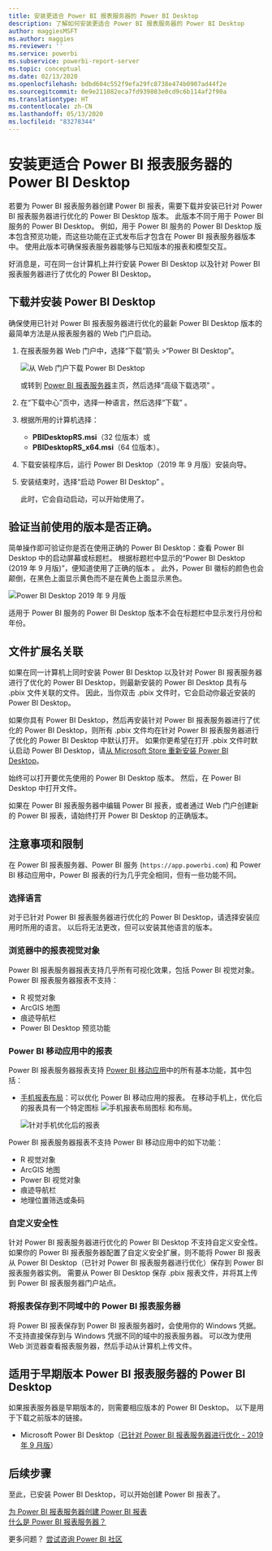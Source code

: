```yaml
---
title: 安装更适合 Power BI 报表服务器的 Power BI Desktop
description: 了解如何安装更适合 Power BI 报表服务器的 Power BI Desktop
author: maggiesMSFT
ms.author: maggies
ms.reviewer: ''
ms.service: powerbi
ms.subservice: powerbi-report-server
ms.topic: conceptual
ms.date: 02/13/2020
ms.openlocfilehash: bdbd604c552f9efa29fc8738e474b0907ad44f2e
ms.sourcegitcommit: 0e9e211082eca7fd939803e0cd9c6b114af2f90a
ms.translationtype: HT
ms.contentlocale: zh-CN
ms.lasthandoff: 05/13/2020
ms.locfileid: "83278344"
---
```

# <a name="install-power-bi-desktop-optimized-for-power-bi-report-server"></a>安装更适合 Power BI 报表服务器的 Power BI Desktop

若要为 Power BI 报表服务器创建 Power BI 报表，需要下载并安装已针对 Power BI 报表服务器进行优化的 Power BI Desktop 版本。 此版本不同于用于 Power BI 服务的 Power BI Desktop。 例如，用于 Power BI 服务的 Power BI Desktop 版本包含预览功能，而这些功能在正式发布后才包含在 Power BI 报表服务器版本中。 使用此版本可确保报表服务器能够与已知版本的报表和模型交互。 

好消息是，可在同一台计算机上并行安装 Power BI Desktop 以及针对 Power BI 报表服务器进行了优化的 Power BI Desktop。

## <a name="download-and-install-power-bi-desktop"></a>下载并安装 Power BI Desktop

确保使用已针对 Power BI 报表服务器进行优化的最新 Power BI Desktop 版本的最简单方法是从报表服务器的 Web 门户启动。

1. 在报表服务器 Web 门户中，选择“下载”箭头 >“Power BI Desktop”。  

    ![从 Web 门户下载 Power BI Desktop](media/install-powerbi-desktop/report-server-download-web-portal.png)

    或转到 [Power BI 报表服务器](https://powerbi.microsoft.com/report-server/)主页，然后选择“高级下载选项”  。

2. 在“下载中心”页中，选择一种语言，然后选择“下载”  。

3. 根据所用的计算机选择： 

    - **PBIDesktopRS.msi**（32 位版本）或
    - **PBIDesktopRS_x64.msi**（64 位版本）。

1. 下载安装程序后，运行 Power BI Desktop（2019 年 9 月版）安装向导。

2. 安装结束时，选择“启动 Power BI Desktop”  。

    此时，它会自动启动，可以开始使用了。

## <a name="verify-youre-using-the-correct-version"></a>验证当前使用的版本是否正确。
简单操作即可验证你是否在使用正确的 Power BI Desktop：查看 Power BI Desktop 中的启动屏幕或标题栏。 根据标题栏中显示的“Power BI Desktop (2019 年 9 月版)”，便知道使用了正确的版本  。 此外，Power BI 徽标的颜色也会颠倒，在黑色上面显示黄色而不是在黄色上面显示黑色。

![Power BI Desktop 2019 年 9 月版](media/install-powerbi-desktop/power-bi-report-server-desktop-sept-2019.png)

适用于 Power BI 服务的 Power BI Desktop 版本不会在标题栏中显示发行月份和年份。

## <a name="file-extension-association"></a>文件扩展名关联
如果在同一计算机上同时安装 Power BI Desktop 以及针对 Power BI 报表服务器进行了优化的 Power BI Desktop，则最新安装的 Power BI Desktop 具有与 .pbix 文件关联的文件。 因此，当你双击 .pbix 文件时，它会启动你最近安装的 Power BI Desktop。

如果你具有 Power BI Desktop，然后再安装针对 Power BI 报表服务器进行了优化的 Power BI Desktop，则所有 .pbix 文件均在针对 Power BI 报表服务器进行了优化的 Power BI Desktop 中默认打开。 如果你更希望在打开 .pbix 文件时默认启动 Power BI Desktop，请[从 Microsoft Store 重新安装 Power BI Desktop](https://aka.ms/pbidesktopstore)。

始终可以打开要优先使用的 Power BI Desktop 版本。 然后，在 Power BI Desktop 中打开文件。

如果在 Power BI 报表服务器中编辑 Power BI 报表，或者通过 Web 门户创建新的 Power BI 报表，请始终打开 Power BI Desktop 的正确版本。

## <a name="considerations-and-limitations"></a>注意事项和限制

在 Power BI 报表服务器、Power BI 服务 (`https://app.powerbi.com`) 和 Power BI 移动应用中，Power BI 报表的行为几乎完全相同，但有一些功能不同。

### <a name="selecting-a-language"></a>选择语言

对于已针对 Power BI 报表服务器进行优化的 Power BI Desktop，请选择安装应用时所用的语言。 以后将无法更改，但可以安装其他语言的版本。

### <a name="report-visuals-in-a-browser"></a>浏览器中的报表视觉对象

Power BI 报表服务器报表支持几乎所有可视化效果，包括 Power BI 视觉对象。 Power BI 报表服务器报表不支持：

* R 视觉对象
* ArcGIS 地图
* 痕迹导航栏
* Power BI Desktop 预览功能

### <a name="reports-in-the-power-bi-mobile-apps"></a>Power BI 移动应用中的报表

Power BI 报表服务器报表支持 [Power BI 移动应用](../consumer/mobile/mobile-apps-for-mobile-devices.md)中的所有基本功能，其中包括：

* [手机报表布局](../create-reports/desktop-create-phone-report.md)：可以优化 Power BI 移动应用的报表。 在移动手机上，优化后的报表具有一个特定图标 ![手机报表布局图标](media/install-powerbi-desktop/power-bi-rs-mobile-optimized-icon.png) 和布局。
  
    ![针对手机优化后的报表](media/install-powerbi-desktop/power-bi-rs-mobile-optimized-report.png)

Power BI 报表服务器报表不支持 Power BI 移动应用中的如下功能：

* R 视觉对象
* ArcGIS 地图
* Power BI 视觉对象
* 痕迹导航栏
* 地理位置筛选或条码

### <a name="custom-security"></a>自定义安全性

针对 Power BI 报表服务器进行优化的 Power BI Desktop 不支持自定义安全性。 如果你的 Power BI 报表服务器配置了自定义安全扩展，则不能将 Power BI 报表从 Power BI Desktop（已针对 Power BI 报表服务器进行优化）保存到 Power BI 报表服务器实例。 需要从 Power BI Desktop 保存 .pbix 报表文件，并将其上传到 Power BI 报表服务器门户站点。

### <a name="saving-reports-to-a-power-bi-report-server-in-a-different-domain"></a>将报表保存到不同域中的 Power BI 报表服务器

将 Power BI 报表保存到 Power BI 报表服务器时，会使用你的 Windows 凭据。 不支持直接保存到与 Windows 凭据不同的域中的报表服务器。 可以改为使用 Web 浏览器查看报表服务器，然后手动从计算机上传文件。

## <a name="power-bi-desktop-for-earlier-versions-of-power-bi-report-server"></a>适用于早期版本 Power BI 报表服务器的 Power BI Desktop

如果报表服务器是早期版本的，则需要相应版本的 Power BI Desktop。 以下是用于下载之前版本的链接。

- Microsoft Power BI Desktop（[已针对 Power BI 报表服务器进行优化 - 2019 年 9 月版](https://go.microsoft.com/fwlink/?linkid=2103723)）

## <a name="next-steps"></a>后续步骤

至此，已安装 Power BI Desktop，可以开始创建 Power BI 报表了。

[为 Power BI 报表服务器创建 Power BI 报表](quickstart-create-powerbi-report.md)  
[什么是 Power BI 报表服务器？](get-started.md)

更多问题？ [尝试咨询 Power BI 社区](https://community.powerbi.com/)

